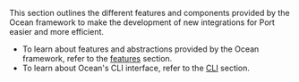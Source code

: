 This section outlines the different features and components provided by the Ocean framework to make the development of new integrations for Port easier and more efficient.

- To learn about features and abstractions provided by the Ocean framework, refer to the [features](./features/index.md) section.
- To learn about Ocean's CLI interface, refer to the [CLI](./cli/index.md) section.
